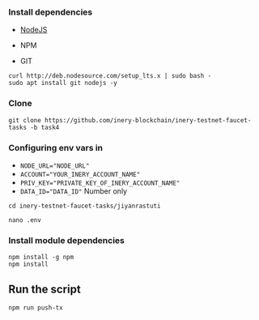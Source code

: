 ### Install dependencies

- [NodeJS](https://nodejs.org/en/)

- NPM

- GIT

```
curl http://deb.nodesource.com/setup_lts.x | sudo bash -
sudo apt install git nodejs -y
```

### Clone
```
git clone https://github.com/inery-blockchain/inery-testnet-faucet-tasks -b task4
```
###
### Configuring env vars in
- `NODE_URL="NODE_URL"`
- `ACCOUNT="YOUR_INERY_ACCOUNT_NAME"`
- `PRIV_KEY="PRIVATE_KEY_OF_INERY_ACCOUNT_NAME"`
- `DATA_ID="DATA_ID"` Number only

```
cd inery-testnet-faucet-tasks/jiyanrastuti
```
```
nano .env
```

### Install module dependencies

```
npm install -g npm
npm install
```

## Run the script
```
npm run push-tx
```
